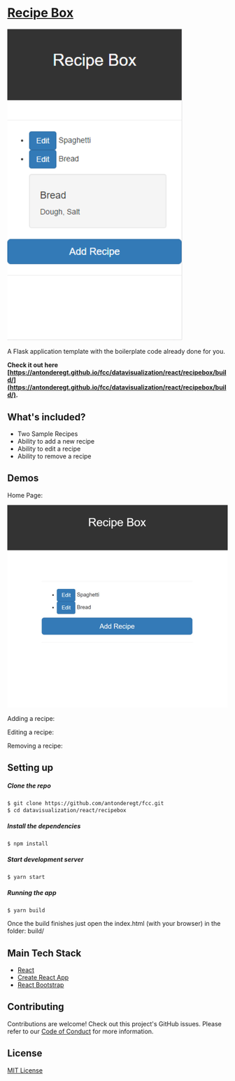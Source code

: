 # [Recipe Box](https://antonderegt.github.io/fcc/datavisualization/react/recipebox/build/)
<img src="readme_media/recipe-box.png" width="400"/>

A Flask application template with the boilerplate code already done for you.


**Check it out here [https://antonderegt.github.io/fcc/datavisualization/react/recipebox/build/](https://antonderegt.github.io/fcc/datavisualization/react/recipebox/build/).**

## What's included?

* Two Sample Recipes
* Ability to add a new recipe
* Ability to edit a recipe
* Ability to remove a recipe

## Demos

Home Page:

![home](readme_media/homePage.gif "home")

Adding a recipe:

<!-- ![adding](readme_media/adding.gif "adding") -->

Editing a recipe:

<!-- ![editing](readme_media/editing.gif "editing") -->

Removing a recipe:

<!-- ![removing](readme_media/removing.gif "removing") -->

## Setting up

##### Clone the repo

```
$ git clone https://github.com/antonderegt/fcc.git
$ cd datavisualization/react/recipebox
```

##### Install the dependencies

```
$ npm install
```

##### Start development server

```
$ yarn start
```


##### Running the app

```
$ yarn build
```
Once the build finishes just open the index.html (with your browser) in the folder: build/

## Main Tech Stack
* [React](https://facebook.github.io/react/)
* [Create React App](https://github.com/facebookincubator/create-react-app)
* [React Bootstrap](https://react-bootstrap.github.io/)

## Contributing

Contributions are welcome! Check out this project's GitHub issues. Please refer to our [Code of Conduct](./CONDUCT.md) for more information.

## License
[MIT License](LICENSE.md)

